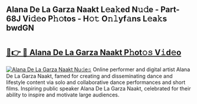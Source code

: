 ## Alana De La Garza Naakt L𝚎a𝚔ed N𝚞𝚍e - Part-68J Vi𝚍𝚎o P𝚑𝚘tos - H𝚘𝚝 O𝚗𝚕yf𝚊ns L𝚎a𝚔s bwdGN

# <h2><a href="http://kf8f4z2.oniu.top/?m=Alana+De+La+Garza+Naakt">🔗👉 🔴 Alana De La Garza Naakt P𝚑ot𝚘𝚜 V𝚒d𝚎o</a></h2>

[![Alana De La Garza Naakt Nu𝚍e𝚜](https://i.imgur.com/0qMVB7G.gif)](http://kf8f4z2.oniu.top/?m=Alana+De+La+Garza+Naakt)
Online performer and digital artist Alana De La Garza Naakt, famed for creating and disseminating dance and lifestyle content via solo and collaborative dance performances and short films. Inspiring public speaker Alana De La Garza Naakt, celebrated for their ability to inspire and motivate large audiences.  
